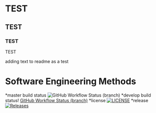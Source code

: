 # TEST
## TEST
### TEST
TEST

adding text to readme as a test

# Software Engineering Methods
*master build status ![GitHub Workflow Status (branch)](https://img.shields.io/github/actions/workflow/status/k4netw/sem/main.yml?branch=master)
*develop build status! [GitHub Workflow Status (branch)](https://img.shields.io/github/actions/workflow/status/k4netw/sem/main.yml?branch=develop)
*license [![LICENSE](https://img.shields.io/github/license/k4netw/sem.svg?style=flat-square)](https://github.com/k4netw/sem/blob/master/LICENSE)
*release[![Releases](https://img.shields.io/github/release/k4netw/sem/all.svg?style=flat-square)](https://github.com/k4netw/sem/releases)
